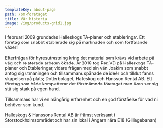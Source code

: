 ```yaml
---
templateKey: about-page
path: /om-foretaget
title: Vår historia
image: /img/products-grid1.jpg
---
```

I februari 2009 grundades Halleskogs TA-planer och etableringar. Ett företag som snabbt etablerade sig på marknaden och som fortfarande växer!\
\
Efterfrågan för hyresutrustning kring det material som krävs vid arbete på väg och relaterade arbeten ökade. År 2018 tog Per, VD på Halleskogs TA-planer och Etableringar, vidare frågan med sin vän Joakim som snabbt antog sig utmaningen och tillsammans spånade de ideér och tillslut fanns skapelsen på plats; Dotterbolaget, Halleskog och Hansson Rental AB. Ett företag som både kompletterar det förstnämnda företaget men även ser sig stå sig stark på egen hand.\
\
Tillsammans har vi en mångårig erfarenhet och en god förståelse för vad ni behöver som kund.\
\
Halleskogs & Hanssons Rental AB är främst verksamt i Storstockholmsområdet och har sin lokal i Angarn nära E18 (Gillingebanan)